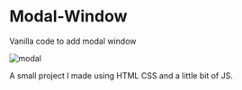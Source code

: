 # Modal-Window
Vanilla code to add modal window

![modal](https://user-images.githubusercontent.com/105620701/236436399-b03fbc43-efae-459a-910f-af50618a1ca3.png)

A small project I made using HTML CSS and a little bit of JS.
